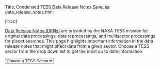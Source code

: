 Title: Condensed TESS Data Release Notes
Save_as: data_release_notes.html

[TOC]

[Data Release Notes (DRNs)](https://archive.stsci.edu/tess/tess_drn.html) are provided by the NASA TESS mission for original data processings, data reprocessings, and multisector processings for planet searches. This page highlights important information in the data release notes that might affect data from a given sector. Choose a TESS sector from the drop down list to get the most up to date information.

<div>
  <div id="TESSSector">
    <form id="sectorform">
      <select id="sectors" class="form-control form-control-lg">
        <option value="" selected>Choose a TESS Sector</option>
        <option value="sector-1">1</option>
        <option value="sector-2">2</option>
        <option value="sector-3">3</option>
        <option value="sector-4">4</option>
        <option value="sector-5">5</option>
        <option value="sector-6">6</option>
        <option value="sector-7">7</option>
        <option value="sector-8">8</option>
        <option value="sector-9">9</option>
        <option value="sector-10">10</option>
        <option value="sector-11">11</option>
        <option value="sector-12">12</option>
        <option value="sector-13">13</option>
        <option value="sector-14">14</option>
        <option value="sector-15">15</option>
        <option value="sector-16">16</option>
        <option value="sector-17">17</option>
        <option value="sector-18">18</option>
        <option value="sector-19">19</option>
        <option value="sector-20">20</option>
        <option value="sector-21">21</option>
        <option value="sector-22">22</option>
        <option value="sector-23">23</option>
        <option value="sector-24">24</option>
        <option value="sector-25">25</option>
        <option value="sector-26">26</option>
        <option value="sector-27">27</option>
        <option value="sector-28">28</option>
        <option value="sector-29">29</option>
        <option value="sector-30">30</option>
        <option value="sector-31">31</option>
        <option value="sector-32">32</option>
        <option value="sector-33">33</option>
        <option value="sector-34">34</option>
        <option value="sector-35">35</option>
        <option value="sector-36">36</option>
        <option value="sector-37">37</option>
        <option value="sector-38">38</option>
        <option value="sector-39">39</option>
        <option value="sector-40">40</option>
        <option value="sector-41">41</option>
        <option value="sector-42">42</option>
        <option value="sector-43">43</option>
        <option value="sector-44">44</option>
        <option value="sector-45">45</option>
        <option value="sector-46">46</option>
        <option value="sector-47">47</option>
        <option value="sector-48">48</option>
        <option value="sector-49">49</option>
        <option value="sector-50">50</option>
        <option value="sector-51">51</option>
        <option value="sector-52">52</option>
        <option value="sector-53">53</option>

      </select>
    </form>
    <br>

    <div id="sector-1" class="drn">
      {! content/pages/data-analysis/data-release-notes/sector_1.html !}
    </div>

    <div id="sector-2" class="drn">
      {! content/pages/data-analysis/data-release-notes/sector_2.html !}
    </div>

    <div id="sector-3" class="drn">
      {! content/pages/data-analysis/data-release-notes/sector_3.html !}
    </div>

    <div id="sector-4" class="drn">
      {! content/pages/data-analysis/data-release-notes/sector_4.html !}
    </div>

    <div id="sector-5" class="drn">
      {! content/pages/data-analysis/data-release-notes/sector_5.html !}
    </div>

    <div id="sector-6" class="drn">
      {! content/pages/data-analysis/data-release-notes/sector_6.html !}
    </div>

    <div id="sector-7" class="drn">
      {! content/pages/data-analysis/data-release-notes/sector_7.html !}
    </div>

    <div id="sector-8" class="drn">
      {! content/pages/data-analysis/data-release-notes/sector_8.html !}
    </div>

    <div id="sector-9" class="drn">
      {! content/pages/data-analysis/data-release-notes/sector_9.html !}
    </div>

    <div id="sector-10" class="drn">
      {! content/pages/data-analysis/data-release-notes/sector_10.html !}
    </div>

    <div id="sector-11" class="drn">
      {! content/pages/data-analysis/data-release-notes/sector_11.html !}
    </div>

    <div id="sector-12" class="drn">
      {! content/pages/data-analysis/data-release-notes/sector_12.html !}
    </div>

    <div id="sector-13" class="drn">
      {! content/pages/data-analysis/data-release-notes/sector_13.html !}
    </div>

    <div id="sector-14" class="drn">
      {! content/pages/data-analysis/data-release-notes/sector_14.html !}
    </div>

    <div id="sector-15" class="drn">
      {! content/pages/data-analysis/data-release-notes/sector_15.html !}
    </div>

    <div id="sector-16" class="drn">
      {! content/pages/data-analysis/data-release-notes/sector_16.html !}
    </div>

    <div id="sector-17" class="drn">
      {! content/pages/data-analysis/data-release-notes/sector_17.html !}
    </div>

    <div id="sector-18" class="drn">
      {! content/pages/data-analysis/data-release-notes/sector_18.html !}
    </div>

    <div id="sector-19" class="drn">
      {! content/pages/data-analysis/data-release-notes/sector_19.html !}
    </div>

    <div id="sector-20" class="drn">
      {! content/pages/data-analysis/data-release-notes/sector_20.html !}
    </div>

    <div id="sector-21" class="drn">
      {! content/pages/data-analysis/data-release-notes/sector_21.html !}
    </div>

    <div id="sector-22" class="drn">
      {! content/pages/data-analysis/data-release-notes/sector_22.html !}
    </div>

    <div id="sector-23" class="drn">
      {! content/pages/data-analysis/data-release-notes/sector_23.html !}
    </div>

    <div id="sector-24" class="drn">
      {! content/pages/data-analysis/data-release-notes/sector_24.html !}
    </div>

    <div id="sector-25" class="drn">
      {! content/pages/data-analysis/data-release-notes/sector_25.html !}
    </div>

    <div id="sector-26" class="drn">
      {! content/pages/data-analysis/data-release-notes/sector_26.html !}
    </div>

    <div id="sector-27" class="drn">
      {! content/pages/data-analysis/data-release-notes/sector_27.html !}
    </div>

    <div id="sector-28" class="drn">
      {! content/pages/data-analysis/data-release-notes/sector_28.html !}
    </div>

    <div id="sector-29" class="drn">
      {! content/pages/data-analysis/data-release-notes/sector_29.html !}
    </div>

    <div id="sector-30" class="drn">
      {! content/pages/data-analysis/data-release-notes/sector_30.html !}
    </div>

    <div id="sector-31" class="drn">
      {! content/pages/data-analysis/data-release-notes/sector_31.html !}
    </div>

    <div id="sector-32" class="drn">
      {! content/pages/data-analysis/data-release-notes/sector_32.html !}
    </div>

    <div id="sector-33" class="drn">
      {! content/pages/data-analysis/data-release-notes/sector_33.html !}
    </div>

    <div id="sector-34" class="drn">
      {! content/pages/data-analysis/data-release-notes/sector_34.html !}
    </div>

    <div id="sector-35" class="drn">
      {! content/pages/data-analysis/data-release-notes/sector_35.html !}
    </div>

    <div id="sector-36" class="drn">
      {! content/pages/data-analysis/data-release-notes/sector_36.html !}
    </div>

    <div id="sector-37" class="drn">
      {! content/pages/data-analysis/data-release-notes/sector_37.html !}
    </div>

    <div id="sector-38" class="drn">
      {! content/pages/data-analysis/data-release-notes/sector_38.html !}
    </div>

    <div id="sector-39" class="drn">
      {! content/pages/data-analysis/data-release-notes/sector_39.html !}
    </div>

    <div id="sector-40" class="drn">
      {! content/pages/data-analysis/data-release-notes/sector_40.html !}
    </div>

    <div id="sector-41" class="drn">
      {! content/pages/data-analysis/data-release-notes/sector_41.html !}
    </div>

    <div id="sector-42" class="drn">
      {! content/pages/data-analysis/data-release-notes/sector_42.html !}
    </div>

    <div id="sector-43" class="drn">
      {! content/pages/data-analysis/data-release-notes/sector_43.html !}
    </div>

    <div id="sector-44" class="drn">
      {! content/pages/data-analysis/data-release-notes/sector_44.html !}
    </div>

    <div id="sector-45" class="drn">
      {! content/pages/data-analysis/data-release-notes/sector_45.html !}
    </div>

    <div id="sector-46" class="drn">
      {! content/pages/data-analysis/data-release-notes/sector_46.html !}
    </div>

    <div id="sector-47" class="drn">
      {! content/pages/data-analysis/data-release-notes/sector_47.html !}
    </div>

    <div id="sector-48" class="drn">
      {! content/pages/data-analysis/data-release-notes/sector_48.html !}
    </div>

    <div id="sector-49" class="drn">
      {! content/pages/data-analysis/data-release-notes/sector_49.html !}
    </div>
    <div id="sector-50" class="drn">
      {! content/pages/data-analysis/data-release-notes/sector_50.html !}
    </div>

    <div id="sector-51" class="drn">
      {! content/pages/data-analysis/data-release-notes/sector_51.html !}
    </div>

    <div id="sector-52" class="drn">
      {! content/pages/data-analysis/data-release-notes/sector_52.html !}
    </div>

    <div id="sector-53" class="drn">
      {! content/pages/data-analysis/data-release-notes/sector_53.html !}
    </div>
  </div>
</div>
